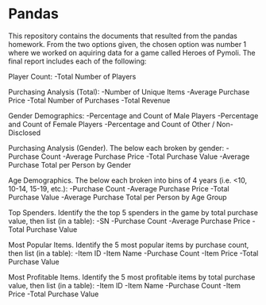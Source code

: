 # Pandas

This repository contains the documents that resulted from the pandas homework. From the two options given, the chosen option was number 1 where we worked on aquiring data for a game called Heroes of Pymoli. The final report includes each of the following:

Player Count:
-Total Number of Players


Purchasing Analysis (Total):
-Number of Unique Items
-Average Purchase Price
-Total Number of Purchases
-Total Revenue


Gender Demographics:
-Percentage and Count of Male Players
-Percentage and Count of Female Players
-Percentage and Count of Other / Non-Disclosed


Purchasing Analysis (Gender). The below each broken by gender:
-Purchase Count
-Average Purchase Price
-Total Purchase Value
-Average Purchase Total per Person by Gender


Age Demographics. The below each broken into bins of 4 years (i.e. <10, 10-14, 15-19, etc.):
-Purchase Count
-Average Purchase Price
-Total Purchase Value
-Average Purchase Total per Person by Age Group


Top Spenders. Identify the the top 5 spenders in the game by total purchase value, then list (in a table):
-SN
-Purchase Count
-Average Purchase Price
-Total Purchase Value


Most Popular Items. Identify the 5 most popular items by purchase count, then list (in a table):
-Item ID
-Item Name
-Purchase Count
-Item Price
-Total Purchase Value


Most Profitable Items. Identify the 5 most profitable items by total purchase value, then list (in a table):
-Item ID
-Item Name
-Purchase Count
-Item Price
-Total Purchase Value
